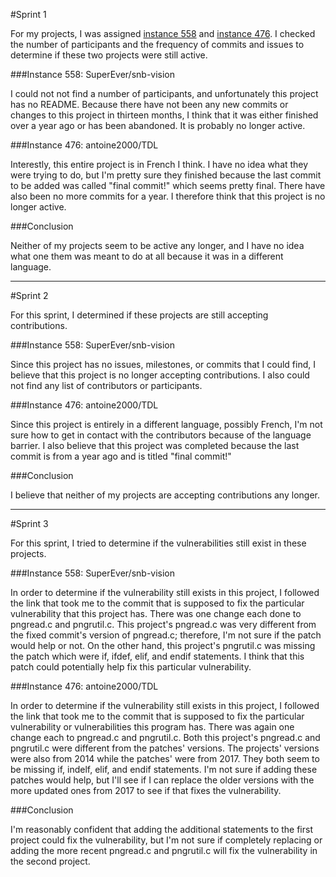 #Sprint 1

For my projects, I was assigned [instance 558](https://github.com/SuperEver/snb-vision) and [instance 476](https://github.com/antoine2000/TDL). I checked 
the number of participants and the frequency of commits and issues to determine if these two projects were still active.

###Instance 558: SuperEver/snb-vision

I could not not find a number of participants, and unfortunately this project has no README. Because there have not been any new commits or changes to this
project in thirteen months, I think that it was either finished over a year ago or has been abandoned. It is probably no longer active.

###Instance 476: antoine2000/TDL

Interestly, this entire project is in French I think. I have no idea what they were trying to do, but I'm pretty sure they finished because the last commit
to be added was called "final commit!" which seems pretty final. There have also been no more commits for a year. I therefore think that this project is
no longer active. 

###Conclusion

Neither of my projects seem to be active any longer, and I have no idea what one them was meant to do at all because it was in a different language.

-------------

#Sprint 2

For this sprint, I determined if these projects are still accepting contributions. 

###Instance 558: SuperEver/snb-vision

Since this project has no issues, milestones, or commits that I could find, I believe that this project is no longer accepting contributions. I also 
could not find any list of contributors or participants. 

###Instance 476: antoine2000/TDL

Since this project is entirely in a different language, possibly French, I'm not sure how to get in contact with the contributors because of the 
language barrier. I also believe that this project was completed because the last commit is from a year ago and is titled "final commit!"

###Conclusion

I believe that neither of my projects are accepting contributions any longer. 

-------------------

#Sprint 3

For this sprint, I tried to determine if the vulnerabilities still exist in these projects.

###Instance 558: SuperEver/snb-vision

In order to determine if the vulnerability still exists in this project, I followed the link that took me to the commit that is supposed to fix the
particular vulnerability that this project has. There was one change each done to pngread.c and pngrutil.c. This project's pngread.c was very different
from the fixed commit's version of pngread.c; therefore, I'm not sure if the patch would help or not. On the other hand, this project's pngrutil.c was
missing the patch which were if, ifdef, elif, and endif statements. I think that this patch could potentially help fix this particular vulnerability. 

###Instance 476: antoine2000/TDL

In order to determine if the vulnerability still exists in this project, I followed the link that took me to the commit that is supposed to fix the
particular vulnerability or vulnerabilities this program has. There was again one change each to pngread.c and pngrutil.c. Both this project's pngread.c
and pngrutil.c were different from the patches' versions. The projects' versions were also from 2014 while the patches' were from 2017. They both seem to 
be missing if, indelf, elif, and endif statements. I'm not sure if adding these patches would help, but I'll see if I can replace the older versions with
the more updated ones from 2017 to see if that fixes the vulnerability. 

###Conclusion

I'm reasonably confident that adding the additional statements to the first project could fix the vulnerability, but I'm not sure if completely replacing
or adding the more recent pngread.c and pngrutil.c will fix the vulnerability in the second project.
